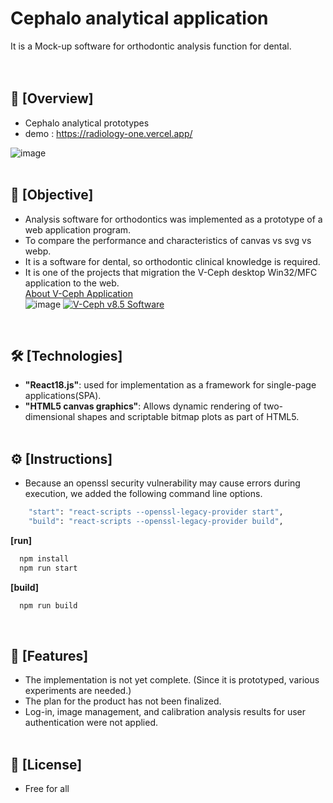# Cephalo analytical application
 It is a Mock-up software for orthodontic analysis function for dental.
<br/><br/><br/>

## 📢 [Overview]
- Cephalo analytical prototypes
- demo : https://radiology-one.vercel.app/
  
![image](https://github.com/user-attachments/assets/2e240868-515a-4e1b-965d-1daa2d70ae71)
<br/><br/>

## 🚩 [Objective]
- Analysis software for orthodontics was implemented as a prototype of a web application program.
- To compare the performance and characteristics of canvas vs svg vs webp.
- It is a software for dental, so orthodontic clinical knowledge is required.
- It is one of the projects that migration the V-Ceph desktop Win32/MFC application to the web.<br/>
[About V-Ceph Application](https://software.denall.com/7522/product/product.do?cmd=product_detail&product_id=vceph)<br/>
![image](https://github.com/user-attachments/assets/297890f9-4e30-4d50-92e7-45b2ca533189)
[![V-Ceph v8.5 Software](https://img.youtube.com/vi/sYfT_KT9D3k/0.jpg)](https://youtu.be/sYfT_KT9D3k?t=0s)
<br/>

## 🛠️ [Technologies]
- **"React18.js"**: used for implementation as a framework for single-page applications(SPA).
- **"HTML5 canvas graphics"**: Allows dynamic rendering of two-dimensional shapes and scriptable bitmap plots as part of HTML5.
<br/><br/>

## ⚙️ [Instructions]
 - Because an openssl security vulnerability may cause errors during execution, we added the following command line options.
```bash
    "start": "react-scripts --openssl-legacy-provider start",
    "build": "react-scripts --openssl-legacy-provider build",
```

**[run]**
```bash
  npm install
  npm run start
```

**[build]**
```bash
  npm run build
```
<br/>

## 📌 [Features]
* The implementation is not yet complete. (Since it is prototyped, various experiments are needed.)
* The plan for the product has not been finalized.
* Log-in, image management, and calibration analysis results for user authentication were not applied.
<br/><br/>

## 📝 [License]
- Free for all
<br/><br/>
